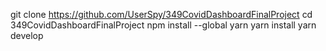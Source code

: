 git clone https://github.com/UserSpy/349CovidDashboardFinalProject
cd 349CovidDashboardFinalProject
npm install --global yarn
yarn install
yarn develop
